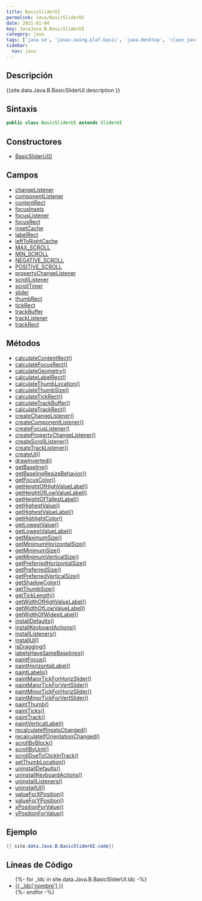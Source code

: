 ```yaml
---
title: BasicSliderUI
permalink: Java/BasicSliderUI
date: 2021-01-04
key: JavaJava.B.BasicSliderUI
category: java
tags: ['java se', 'javax.swing.plaf.basic', 'java.desktop', 'clase java', 'Java 1.0']
sidebar: 
  nav: java
---
```


## Descripción
{{site.data.Java.B.BasicSliderUI.description }}

## Sintaxis
~~~java
public class BasicSliderUI extends SliderUI
~~~

## Constructores
* [BasicSliderUI()](/Java/BasicSliderUI/BasicSliderUI/)

## Campos
* [changeListener](/Java/BasicSliderUI/changeListener)
* [componentListener](/Java/BasicSliderUI/componentListener)
* [contentRect](/Java/BasicSliderUI/contentRect)
* [focusInsets](/Java/BasicSliderUI/focusInsets)
* [focusListener](/Java/BasicSliderUI/focusListener)
* [focusRect](/Java/BasicSliderUI/focusRect)
* [insetCache](/Java/BasicSliderUI/insetCache)
* [labelRect](/Java/BasicSliderUI/labelRect)
* [leftToRightCache](/Java/BasicSliderUI/leftToRightCache)
* [MAX_SCROLL](/Java/BasicSliderUI/MAX_SCROLL)
* [MIN_SCROLL](/Java/BasicSliderUI/MIN_SCROLL)
* [NEGATIVE_SCROLL](/Java/BasicSliderUI/NEGATIVE_SCROLL)
* [POSITIVE_SCROLL](/Java/BasicSliderUI/POSITIVE_SCROLL)
* [propertyChangeListener](/Java/BasicSliderUI/propertyChangeListener)
* [scrollListener](/Java/BasicSliderUI/scrollListener)
* [scrollTimer](/Java/BasicSliderUI/scrollTimer)
* [slider](/Java/BasicSliderUI/slider)
* [thumbRect](/Java/BasicSliderUI/thumbRect)
* [tickRect](/Java/BasicSliderUI/tickRect)
* [trackBuffer](/Java/BasicSliderUI/trackBuffer)
* [trackListener](/Java/BasicSliderUI/trackListener)
* [trackRect](/Java/BasicSliderUI/trackRect)

## Métodos
* [calculateContentRect()](/Java/BasicSliderUI/calculateContentRect)
* [calculateFocusRect()](/Java/BasicSliderUI/calculateFocusRect)
* [calculateGeometry()](/Java/BasicSliderUI/calculateGeometry)
* [calculateLabelRect()](/Java/BasicSliderUI/calculateLabelRect)
* [calculateThumbLocation()](/Java/BasicSliderUI/calculateThumbLocation)
* [calculateThumbSize()](/Java/BasicSliderUI/calculateThumbSize)
* [calculateTickRect()](/Java/BasicSliderUI/calculateTickRect)
* [calculateTrackBuffer()](/Java/BasicSliderUI/calculateTrackBuffer)
* [calculateTrackRect()](/Java/BasicSliderUI/calculateTrackRect)
* [createChangeListener()](/Java/BasicSliderUI/createChangeListener)
* [createComponentListener()](/Java/BasicSliderUI/createComponentListener)
* [createFocusListener()](/Java/BasicSliderUI/createFocusListener)
* [createPropertyChangeListener()](/Java/BasicSliderUI/createPropertyChangeListener)
* [createScrollListener()](/Java/BasicSliderUI/createScrollListener)
* [createTrackListener()](/Java/BasicSliderUI/createTrackListener)
* [createUI()](/Java/BasicSliderUI/createUI)
* [drawInverted()](/Java/BasicSliderUI/drawInverted)
* [getBaseline()](/Java/BasicSliderUI/getBaseline)
* [getBaselineResizeBehavior()](/Java/BasicSliderUI/getBaselineResizeBehavior)
* [getFocusColor()](/Java/BasicSliderUI/getFocusColor)
* [getHeightOfHighValueLabel()](/Java/BasicSliderUI/getHeightOfHighValueLabel)
* [getHeightOfLowValueLabel()](/Java/BasicSliderUI/getHeightOfLowValueLabel)
* [getHeightOfTallestLabel()](/Java/BasicSliderUI/getHeightOfTallestLabel)
* [getHighestValue()](/Java/BasicSliderUI/getHighestValue)
* [getHighestValueLabel()](/Java/BasicSliderUI/getHighestValueLabel)
* [getHighlightColor()](/Java/BasicSliderUI/getHighlightColor)
* [getLowestValue()](/Java/BasicSliderUI/getLowestValue)
* [getLowestValueLabel()](/Java/BasicSliderUI/getLowestValueLabel)
* [getMaximumSize()](/Java/BasicSliderUI/getMaximumSize)
* [getMinimumHorizontalSize()](/Java/BasicSliderUI/getMinimumHorizontalSize)
* [getMinimumSize()](/Java/BasicSliderUI/getMinimumSize)
* [getMinimumVerticalSize()](/Java/BasicSliderUI/getMinimumVerticalSize)
* [getPreferredHorizontalSize()](/Java/BasicSliderUI/getPreferredHorizontalSize)
* [getPreferredSize()](/Java/BasicSliderUI/getPreferredSize)
* [getPreferredVerticalSize()](/Java/BasicSliderUI/getPreferredVerticalSize)
* [getShadowColor()](/Java/BasicSliderUI/getShadowColor)
* [getThumbSize()](/Java/BasicSliderUI/getThumbSize)
* [getTickLength()](/Java/BasicSliderUI/getTickLength)
* [getWidthOfHighValueLabel()](/Java/BasicSliderUI/getWidthOfHighValueLabel)
* [getWidthOfLowValueLabel()](/Java/BasicSliderUI/getWidthOfLowValueLabel)
* [getWidthOfWidestLabel()](/Java/BasicSliderUI/getWidthOfWidestLabel)
* [installDefaults()](/Java/BasicSliderUI/installDefaults)
* [installKeyboardActions()](/Java/BasicSliderUI/installKeyboardActions)
* [installListeners()](/Java/BasicSliderUI/installListeners)
* [installUI()](/Java/BasicSliderUI/installUI)
* [isDragging()](/Java/BasicSliderUI/isDragging)
* [labelsHaveSameBaselines()](/Java/BasicSliderUI/labelsHaveSameBaselines)
* [paintFocus()](/Java/BasicSliderUI/paintFocus)
* [paintHorizontalLabel()](/Java/BasicSliderUI/paintHorizontalLabel)
* [paintLabels()](/Java/BasicSliderUI/paintLabels)
* [paintMajorTickForHorizSlider()](/Java/BasicSliderUI/paintMajorTickForHorizSlider)
* [paintMajorTickForVertSlider()](/Java/BasicSliderUI/paintMajorTickForVertSlider)
* [paintMinorTickForHorizSlider()](/Java/BasicSliderUI/paintMinorTickForHorizSlider)
* [paintMinorTickForVertSlider()](/Java/BasicSliderUI/paintMinorTickForVertSlider)
* [paintThumb()](/Java/BasicSliderUI/paintThumb)
* [paintTicks()](/Java/BasicSliderUI/paintTicks)
* [paintTrack()](/Java/BasicSliderUI/paintTrack)
* [paintVerticalLabel()](/Java/BasicSliderUI/paintVerticalLabel)
* [recalculateIfInsetsChanged()](/Java/BasicSliderUI/recalculateIfInsetsChanged)
* [recalculateIfOrientationChanged()](/Java/BasicSliderUI/recalculateIfOrientationChanged)
* [scrollByBlock()](/Java/BasicSliderUI/scrollByBlock)
* [scrollByUnit()](/Java/BasicSliderUI/scrollByUnit)
* [scrollDueToClickInTrack()](/Java/BasicSliderUI/scrollDueToClickInTrack)
* [setThumbLocation()](/Java/BasicSliderUI/setThumbLocation)
* [uninstallDefaults()](/Java/BasicSliderUI/uninstallDefaults)
* [uninstallKeyboardActions()](/Java/BasicSliderUI/uninstallKeyboardActions)
* [uninstallListeners()](/Java/BasicSliderUI/uninstallListeners)
* [uninstallUI()](/Java/BasicSliderUI/uninstallUI)
* [valueForXPosition()](/Java/BasicSliderUI/valueForXPosition)
* [valueForYPosition()](/Java/BasicSliderUI/valueForYPosition)
* [xPositionForValue()](/Java/BasicSliderUI/xPositionForValue)
* [yPositionForValue()](/Java/BasicSliderUI/yPositionForValue)

## Ejemplo
~~~java
{{ site.data.Java.B.BasicSliderUI.code}}
~~~

## Líneas de Código
<ul>
{%- for _ldc in site.data.Java.B.BasicSliderUI.ldc -%}
   <li>
       <a href="{{_ldc['url'] }}">{{ _ldc['nombre'] }}</a>
   </li>
{%- endfor -%}
</ul>
